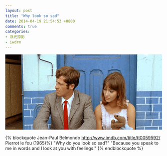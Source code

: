 ```yaml
---
layout: post
title: "Why look so sad"
date: 2014-04-19 21:54:53 +0800
comments: true
categories: 
- 浮光掠影
- iwdrm
---
```


![We are different](/downloads/images/iwdrm/we_are_different.gif "Don't touch me...")

{% blockquote Jean-Paul Belmondo  http://www.imdb.com/title/tt0059592/ Pierrot le fou (1965)%}
"Why do you look so sad?"
"Because you speak to me in words and I look at you with feelings."
{% endblockquote %}
